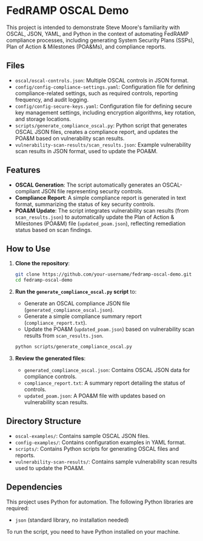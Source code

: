 # FedRAMP OSCAL Demo

This project is intended to demonstrate Steve Moore's familiarity with OSCAL, JSON, YAML, and Python in the context of automating FedRAMP compliance processes, including generating System Security Plans (SSPs), Plan of Action & Milestones (POA&Ms), and compliance reports.

## Files

- `oscal/oscal-controls.json`: Multiple OSCAL controls in JSON format.
- `config/config-compliance-settings.yaml`: Configuration file for defining compliance-related settings, such as required controls, reporting frequency, and audit logging.
- `config/config-secure-keys.yaml`: Configuration file for defining secure key management settings, including encryption algorithms, key rotation, and storage locations.
- `scripts/generate_compliance_oscal.py`: Python script that generates OSCAL JSON files, creates a compliance report, and updates the POA&M based on vulnerability scan results.
- `vulnerability-scan-results/scan_results.json`: Example vulnerability scan results in JSON format, used to update the POA&M.

## Features
- **OSCAL Generation**: The script automatically generates an OSCAL-compliant JSON file representing security controls.
- **Compliance Report**: A simple compliance report is generated in text format, summarizing the status of key security controls.
- **POA&M Update**: The script integrates vulnerability scan results (from `scan_results.json`) to automatically update the Plan of Action & Milestones (POA&M) file (`updated_poam.json`), reflecting remediation status based on scan findings.

## How to Use
1. **Clone the repository**:
   ```bash
   git clone https://github.com/your-username/fedramp-oscal-demo.git
   cd fedramp-oscal-demo
   ```

2. **Run the `generate_compliance_oscal.py` script** to:
   - Generate an OSCAL compliance JSON file (`generated_compliance_oscal.json`).
   - Generate a simple compliance summary report (`compliance_report.txt`).
   - Update the POA&M (`updated_poam.json`) based on vulnerability scan results from `scan_results.json`.

   ```bash
   python scripts/generate_compliance_oscal.py
   ```

3. **Review the generated files**:
   - `generated_compliance_oscal.json`: Contains OSCAL JSON data for compliance controls.
   - `compliance_report.txt`: A summary report detailing the status of controls.
   - `updated_poam.json`: A POA&M file with updates based on vulnerability scan results.

## Directory Structure

- `oscal-examples/`: Contains sample OSCAL JSON files.
- `config-examples/`: Contains configuration examples in YAML format.
- `scripts/`: Contains Python scripts for generating OSCAL files and reports.
- `vulnerability-scan-results/`: Contains sample vulnerability scan results used to update the POA&M.

## Dependencies

This project uses Python for automation. The following Python libraries are required:
- `json` (standard library, no installation needed)

To run the script, you need to have Python installed on your machine.
